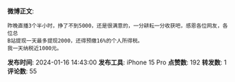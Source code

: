 **微博正文**: 
```
昨晚直播3个半小时，挣了不到5000，还是很满意的，一分耕耘一分收获吧，感恩各位网友，各位总
B站提现一天最多提现2000，还得预缴16%的个人所得税。
我一天纳税近1000元。
```
**发布时间**: 2024-01-16 14:43:00
**发布工具**: iPhone 15 Pro
**点赞数**: 192
**转发数**: 1
**评论数**: 55
